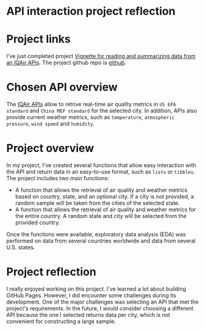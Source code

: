 # API interaction project reflection


# Project links


I've just completed project [Vignette for reading and summarizing data from an IQAir APIs](https://npeshekncsu.github.io/st558-project2/). The project github repo is [github](https://github.com/npeshekncsu/st558-project2).


# Chosen API overview

The [IQAir APIs](https://api-docs.iqair.com/?version=latest&_gl=1*nxjz2i*_ga*MTE2NDM1MzcxNC4xNjk1Nzc5MTIx*_ga_L8T9FHWX08*MTY5NTc3OTExOS4xLjEuMTY5NTc3OTE4Ny41NS4wLjA.#important-notes) allow to retrive real-time air quality metrics in `US EPA standard` and `China MEP standard` for the selected city. In addition, APIs also provide current weather metrics, such as `temperature`, `atmospheric pressure`, `wind speed` and `humidity`.


# Project overview


In my project, I've created several functions that allow easy interaction with the API and return data in an easy-to-use format, such as `lists` or `tibbles`. The project includes two main functions:

  - A function that allows the retrieval of air quality and weather metrics based on country, state, and an optional city. If a city is not provided, a random sample will be taken from the cities of the selected state.
  - A function that allows the retrieval of air quality and weather metrics for the entire country. A random state and city will be selected from the provided country.
    
Once the functions were available, exploratory data analysis (EDA) was performed on data from several countries worldwide and data from several U.S. states.



# Project reflection

I really enjoyed working on this project. I've learned a lot about building GitHub Pages. However, I did encounter some challenges during its development. One of the major challenges was selecting an API that met the project's requirements. In the future, I would consider choosing a different API because the one I selected returns data per city, which is not convenient for constructing a large sample.




